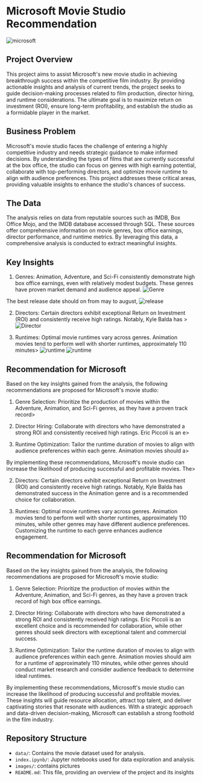 # Microsoft Movie Studio Recommendation
![microsoft](images/microsoft.png)

## Project Overview

This project aims to assist Microsoft's new movie studio in achieving breakthrough success within the competitive film industry. By providing actionable insights and analysis of current trends, the project seeks to guide decision-making processes related to film production, director hiring, and runtime considerations. The ultimate goal is to maximize return on investment (ROI), ensure long-term profitability, and establish the studio as a formidable player in the market.

## Business Problem

Microsoft's movie studio faces the challenge of entering a highly competitive industry and needs strategic guidance to make informed decisions. By understanding the types of films that are currently successful at the box office, the studio can focus on genres with high earning potential, collaborate with top-performing directors, and optimize movie runtime to align with audience preferences. This project addresses these critical areas, providing valuable insights to enhance the studio's chances of success.

## The Data

The analysis relies on data from reputable sources such as IMDB, Box Office Mojo, and the IMDB database accessed through SQL. These sources offer comprehensive information on movie genres, box office earnings, director performance, and runtime metrics. By leveraging this data, a comprehensive analysis is conducted to extract meaningful insights.

## Key Insights

1. Genres: Animation, Adventure, and Sci-Fi consistently demonstrate high box office earnings, even with relatively modest budgets. These genres have proven market demand and audience appeal.
![Genre](images/Genres.png)

The best release date should on from may to august,
![release](images/time.png)

2. Directors: Certain directors exhibit exceptional Return on Investment (ROI) and consistently receive high ratings. Notably, Kyle Balda has >
![Director](images/directors.png)

3. Runtimes: Optimal movie runtimes vary across genres. Animation movies tend to perform well with shorter runtimes, approximately 110 minutes>
![runtime](images/runtime.png)
![runtime](images/runtime_box.png)

## Recommendation for Microsoft

Based on the key insights gained from the analysis, the following recommendations are proposed for Microsoft's movie studio:

1. Genre Selection: Prioritize the production of movies within the Adventure, Animation, and Sci-Fi genres, as they have a proven track record>

2. Director Hiring: Collaborate with directors who have demonstrated a strong ROI and consistently received high ratings. Eric Piccoli is an e>

3. Runtime Optimization: Tailor the runtime duration of movies to align with audience preferences within each genre. Animation movies should a>

By implementing these recommendations, Microsoft's movie studio can increase the likelihood of producing successful and profitable movies. The>



2. Directors: Certain directors exhibit exceptional Return on Investment (ROI) and consistently receive high ratings. Notably, Kyle Balda has demonstrated success in the Animation genre and is a recommended choice for collaboration.

3. Runtimes: Optimal movie runtimes vary across genres. Animation movies tend to perform well with shorter runtimes, approximately 110 minutes, while other genres may have different audience preferences. Customizing the runtime to each genre enhances audience engagement.

## Recommendation for Microsoft

Based on the key insights gained from the analysis, the following recommendations are proposed for Microsoft's movie studio:

1. Genre Selection: Prioritize the production of movies within the Adventure, Animation, and Sci-Fi genres, as they have a proven track record of high box office earnings.

2. Director Hiring: Collaborate with directors who have demonstrated a strong ROI and consistently received high ratings. Eric Piccoli is an excellent choice and is recommended for collaboration, while other genres should seek directors with exceptional talent and commercial success.

3. Runtime Optimization: Tailor the runtime duration of movies to align with audience preferences within each genre. Animation movies should aim for a runtime of approximately 110 minutes, while other genres should conduct market research and consider audience feedback to determine ideal runtimes.

By implementing these recommendations, Microsoft's movie studio can increase the likelihood of producing successful and profitable movies. These insights will guide resource allocation, attract top talent, and deliver captivating stories that resonate with audiences. With a strategic approach and data-driven decision-making, Microsoft can establish a strong foothold in the film industry.

## Repository Structure

- `data/`: Contains the movie dataset used for analysis.
- `index.ipynb/`: Jupyter notebooks used for data exploration and analysis.
- `images/`: contains pictures
- `README.md`: This file, providing an overview of the project and its insights